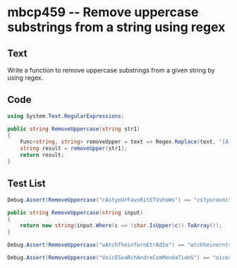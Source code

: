 # mbcp459 -- Remove uppercase substrings from a string using regex

## Text

Write a function to remove uppercase substrings from a given string by using regex.

## Code

```csharp
using System.Text.RegularExpressions;

public string RemoveUppercase(string str1)
{
    Func<string, string> removeUpper = text => Regex.Replace(text, "[A-Z]", "");
    string result = removeUpper(str1);
    return result;
}
```

## Test List

```csharp
Debug.Assert(RemoveUppercase("cAstyoUrFavoRitETVshoWs") == "cstyoravoitshos");

public string RemoveUppercase(string input)
{
    return new string(input.Where(c => !char.IsUpper(c)).ToArray());
}
```

```csharp
Debug.Assert(RemoveUppercase("wAtchTheinTernEtrAdIo") == "wtchheinerntrdo");
```

```csharp
Debug.Assert(RemoveUppercase("VoicESeaRchAndreComMendaTionS") == "oiceachndreomendaion");
```
